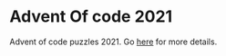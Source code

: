# Advent Of code 2021

Advent of code puzzles 2021. 
Go [here](https://adventofcode.com/2021) for more details.